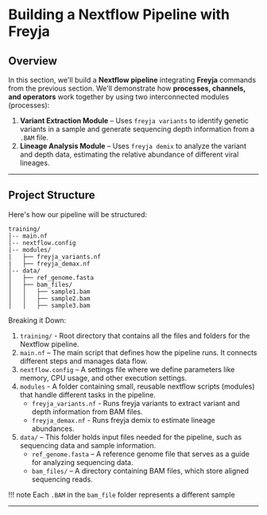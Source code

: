 # **Building a Nextflow Pipeline with Freyja**

## **Overview**
In this section, we'll build a **Nextflow pipeline** integrating **Freyja** commands from the previous section. We'll demonstrate how **processes, channels, and operators** work together by using two interconnected modules (processes):

1.  **Variant Extraction Module** – Uses `freyja variants` to identify genetic variants in a sample and generate sequencing depth information from a `.BAM` file.  
2.  **Lineage Analysis Module** – Uses `freyja demix` to analyze the variant and depth data, estimating the relative abundance of different viral lineages.

---

## **Project Structure**
Here's how our pipeline will be structured:
```
training/
│-- main.nf
│-- nextflow.config
|-- modules/
|   ├── freyja_variants.nf 
|   ├── freyja_demax.nf 
│-- data/
│   ├── ref_genome.fasta
│   ├── bam_files/
│   │   ├── sample1.bam
│   │   ├── sample2.bam
│   │   ├── sample3.bam

```

Breaking it Down:

1.  `training/` - Root directory that contains all the files and folders for the Nextflow pipeline.
2.  `main.nf` – The main script that defines how the pipeline runs. It connects different steps and manages data flow.
3.  `nextflow.config` – A settings file where we define parameters like memory, CPU usage, and other execution settings.
4.  `modules` - A folder containing small, reusable nextflow scripts (modules) that handle different tasks in the pipeline.
    - `freyja_variants.nf` - Runs freyja variants to extract variant and depth information from BAM files.
    - `freyja_demax.nf` - Runs freyja demix to estimate lineage abundances.
5.  `data/` – This folder holds input files needed for the pipeline, such as sequencing data and sample information.
    - `ref_genome.fasta` – A reference genome file that serves as a guide for analyzing sequencing data.
    - `bam_files/` – A directory containing BAM files, which store aligned sequencing reads.

!!! note
    Each `.BAM` in the `bam_file` folder represents a different sample

---
